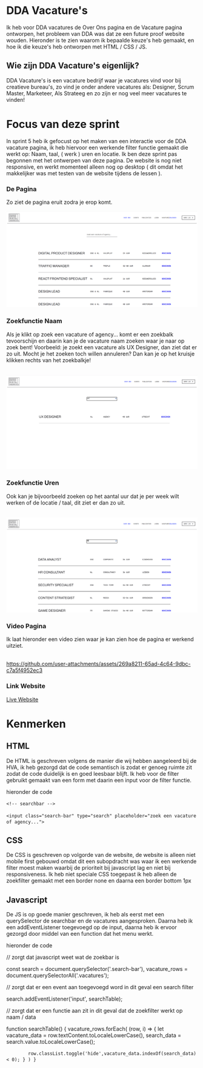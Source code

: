 # DDA Vacature's

Ik heb voor DDA vacatures de Over Ons pagina en de Vacature pagina ontworpen, het probleem van DDA was dat ze een future proof website wouden. Hieronder is te zien waarom ik bepaalde keuze's heb gemaakt, en hoe ik die keuze's heb ontworpen met HTML / CSS / JS.

## Wie zijn DDA Vacature's eigenlijk?

DDA Vacature's is een vacature bedrijf waar je vacatures vind voor bij creatieve bureau's, zo vind je onder andere vacatures als: Designer, Scrum Master, Marketeer, Als Strateeg en zo zijn er nog veel meer vacatures te vinden!

# Focus van deze sprint

In sprint 5 heb ik gefocust op het maken van een interactie voor de DDA vacature pagina, ik heb hiervoor een werkende filter functie gemaakt die werkt op: Naam, taal, ( werk ) uren en locatie. Ik ben deze sprint pas begonnen met het ontwerpen van deze pagina. De website is nog niet responsive, en werkt momenteel alleen nog op desktop ( dit omdat het makkelijker was met testen van de website tijdens de lessen ).<br>

### De Pagina

Zo ziet de pagina eruit zodra je erop komt.

<img src="DDA2/content/vacature-pagina.png"><br>

### Zoekfunctie Naam

Als je klikt op zoek een vacature of agency... komt er een zoekbalk tevoorschijn en daarin kan je de vacature naam zoeken waar je naar op zoek bent! Voorbeeld: je zoekt een vacature als UX Designer, dan ziet dat er zo uit. Mocht je het zoeken toch willen annuleren? Dan kan je op het kruisje klikken rechts van het zoekbalkje!<br><br>

<img src="DDA2/content/vacature-pagina-zoekend.png"><br>

### Zoekfunctie Uren

Ook kan je bijvoorbeeld zoeken op het aantal uur dat je per week wilt werken of de locatie / taal, dit ziet er dan zo uit.<br><br>

<img src="DDA2/content/vacature-pagina-uren.png"><br>

### Video Pagina

Ik laat hieronder een video zien waar je kan zien hoe de pagina er werkend uitziet.<br><br>

https://github.com/user-attachments/assets/269a8211-65ad-4c64-9dbc-c7a5f4952ec3


### Link Website

<a href="https://kyantg.github.io/fix-the-flow-interactive-website/DDA2/DDA2.html">Live Website</a>

# Kenmerken

## HTML

De HTML is geschreven volgens de manier die wij hebben aangeleerd bij de HVA, ik heb gezorgd dat de code semantisch is zodat er genoeg ruimte zit zodat de code duidelijk is en goed leesbaar blijft.
Ik heb voor de filter gebruikt gemaakt van een form met daarin een input voor de filter functie.

hieronder de code

<form class="filters">

    <!-- searchbar -->

    <input class="search-bar" type="search" placeholder="zoek een vacature of agency...">

    
## CSS

De CSS is geschreven op volgorde van de website, de website is alleen niet mobile first gebouwd omdat dit een subopdracht was waar ik een werkende filter moest maken waarbij de prioriteit bij javascript lag en niet bij responsiveness. Ik heb niet speciale CSS toegepast ik heb alleen de zoekfilter gemaakt met een border none en daarna een border bottom 1px



## Javascript

De JS is op goede manier geschreven, ik heb als eerst met een querySelector de searchbar en de vacatures aangesproken. Daarna heb ik een addEventListener toegevoegd op de input, daarna heb ik ervoor gezorgd door middel van een function dat het menu werkt.

hieronder de code

// zorgt dat javascript weet wat de zoekbar is

const search = document.querySelector('.search-bar'),
vacature_rows = document.querySelectorAll('.vacatures');

// zorgt dat er een event aan toegevoegd word in dit geval een search filter

search.addEventListener('input', searchTable);

// zorgt dat er een functie aan zit in dit geval dat de zoekfilter werkt op naam / data

function searchTable() {
    vacature_rows.forEach( (row, i) => {
        let vacature_data = row.textContent.toLocaleLowerCase(),
            search_data = search.value.toLocaleLowerCase();

            row.classList.toggle('hide',vacature_data.indexOf(search_data) < 0); } ) }








